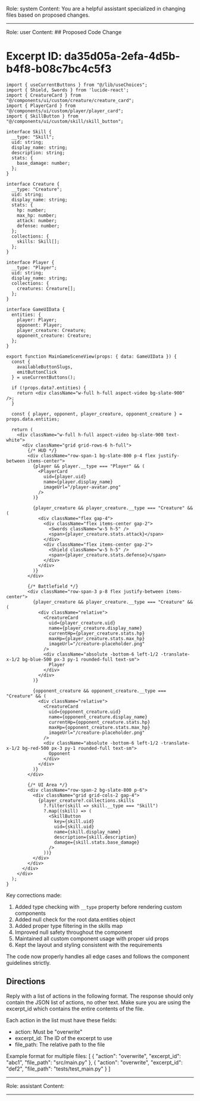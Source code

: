 Role: system
Content: You are a helpful assistant specialized in changing files based on proposed changes.
__________________
Role: user
Content: ## Proposed Code Change
# Excerpt ID: da35d05a-2efa-4d5b-b4f8-b08c7bc4c5f3
```tsx main_game/templates/MainGameScene.tsx
import { useCurrentButtons } from "@/lib/useChoices";
import { Shield, Swords } from 'lucide-react';
import { CreatureCard } from "@/components/ui/custom/creature/creature_card";
import { PlayerCard } from "@/components/ui/custom/player/player_card";
import { SkillButton } from "@/components/ui/custom/skill/skill_button";

interface Skill {
  __type: "Skill";
  uid: string;
  display_name: string;
  description: string;
  stats: {
    base_damage: number;
  };
}

interface Creature {
  __type: "Creature";
  uid: string;
  display_name: string;
  stats: {
    hp: number;
    max_hp: number;
    attack: number;
    defense: number;
  };
  collections: {
    skills: Skill[];
  };
}

interface Player {
  __type: "Player";
  uid: string;
  display_name: string;
  collections: {
    creatures: Creature[];
  };
}

interface GameUIData {
  entities: {
    player: Player;
    opponent: Player;
    player_creature: Creature;
    opponent_creature: Creature;
  };
}

export function MainGameSceneView(props: { data: GameUIData }) {
  const {
    availableButtonSlugs,
    emitButtonClick
  } = useCurrentButtons();

  if (!props.data?.entities) {
    return <div className="w-full h-full aspect-video bg-slate-900" />;
  }

  const { player, opponent, player_creature, opponent_creature } = props.data.entities;

  return (
    <div className="w-full h-full aspect-video bg-slate-900 text-white">
      <div className="grid grid-rows-6 h-full">
        {/* HUD */}
        <div className="row-span-1 bg-slate-800 p-4 flex justify-between items-center">
          {player && player.__type === "Player" && (
            <PlayerCard
              uid={player.uid}
              name={player.display_name}
              imageUrl="/player-avatar.png"
            />
          )}
          
          {player_creature && player_creature.__type === "Creature" && (
            <div className="flex gap-4">
              <div className="flex items-center gap-2">
                <Swords className="w-5 h-5" />
                <span>{player_creature.stats.attack}</span>
              </div>
              <div className="flex items-center gap-2">
                <Shield className="w-5 h-5" />
                <span>{player_creature.stats.defense}</span>
              </div>
            </div>
          )}
        </div>

        {/* Battlefield */}
        <div className="row-span-3 p-8 flex justify-between items-center">
          {player_creature && player_creature.__type === "Creature" && (
            <div className="relative">
              <CreatureCard
                uid={player_creature.uid}
                name={player_creature.display_name}
                currentHp={player_creature.stats.hp}
                maxHp={player_creature.stats.max_hp}
                imageUrl="/creature-placeholder.png"
              />
              <div className="absolute -bottom-6 left-1/2 -translate-x-1/2 bg-blue-500 px-3 py-1 rounded-full text-sm">
                Player
              </div>
            </div>
          )}

          {opponent_creature && opponent_creature.__type === "Creature" && (
            <div className="relative">
              <CreatureCard
                uid={opponent_creature.uid}
                name={opponent_creature.display_name}
                currentHp={opponent_creature.stats.hp}
                maxHp={opponent_creature.stats.max_hp}
                imageUrl="/creature-placeholder.png"
              />
              <div className="absolute -bottom-6 left-1/2 -translate-x-1/2 bg-red-500 px-3 py-1 rounded-full text-sm">
                Opponent
              </div>
            </div>
          )}
        </div>

        {/* UI Area */}
        <div className="row-span-2 bg-slate-800 p-6">
          <div className="grid grid-cols-2 gap-4">
            {player_creature?.collections.skills
              ?.filter(skill => skill.__type === "Skill")
              ?.map((skill) => (
                <SkillButton
                  key={skill.uid}
                  uid={skill.uid}
                  name={skill.display_name}
                  description={skill.description}
                  damage={skill.stats.base_damage}
                />
              ))}
          </div>
        </div>
      </div>
    </div>
  );
}
```

Key corrections made:
1. Added type checking with `__type` property before rendering custom components
2. Added null check for the root data.entities object
3. Added proper type filtering in the skills map
4. Improved null safety throughout the component
5. Maintained all custom component usage with proper uid props
6. Kept the layout and styling consistent with the requirements

The code now properly handles all edge cases and follows the component guidelines strictly.

## Directions
Reply with a list of actions in the following format. The response should only contain the JSON list of actions, no other text.
Make sure you are using the excerpt_id which contains the entire contents of the file.

Each action in the list must have these fields:
- action: Must be "overwrite"
- excerpt_id: The ID of the excerpt to use
- file_path: The relative path to the file

Example format for multiple files:
[
    {
        "action": "overwrite",
        "excerpt_id": "abc1",
        "file_path": "src/main.py"
    },
    {
        "action": "overwrite",
        "excerpt_id": "def2",
        "file_path": "tests/test_main.py"
    }
]
__________________
Role: assistant
Content: 
__________________
